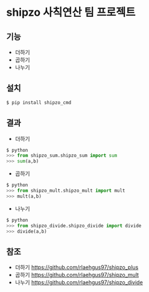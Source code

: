 # shipzo 사칙연산 팀 프로젝트
## **기능**
- 더하기
- 곱하기
- 나누기
## **설치**
```py
$ pip install shipzo_cmd
```
## **결과**
- 더하기
```py
$ python
>>> from shipzo_sum.shipzo_sum import sum
>>> sum(a,b)
```
- 곱하기
```py
$ python
>>> from shipzo_mult.shipzo_mult import mult
>>> mult(a,b)
```
- 나누기
```py
$ python
>>> from shipzo_divide.shipzo_divide import divide
>>> divide(a,b)
```
## **참조**
- 더하기
https://github.com/rlaehgus97/shipzo_plus
- 곱하기
https://github.com/rlaehgus97/shipzo_mult
- 나누기
https://github.com/rlaehgus97/shipzo_divide
